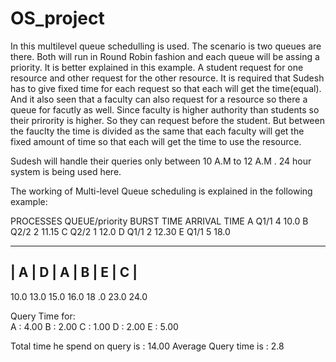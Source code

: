 # OS_project



In this multilevel queue schedulling is used. The scenario is two queues are there. Both will run in Round Robin fashion and each queue will be assing a priority.
It is better explained in this example.
A student request for one resource and other request for the other resource.
It is required that Sudesh has to give fixed time for each request so that each will get the time(equal).
And it also seen that a faculty can also request for a resource so there a queue for facutly as well. Since faculty is higher authority than students so their prirority is higher. So they can request before the student. But between the fauclty the time is divided as the same that each faculty will get the fixed amount of time so that each will get the time to use the resource.

Sudesh will handle their queries only between 10 A.M to 12 A.M .
24 hour system is being used here.

The working of  Multi-level Queue  scheduling is explained in the following example:

PROCESSES	  QUEUE/priority	BURST TIME	ARRIVAL TIME
  A        	  Q1/1	          4         	10.0
  B	          Q2/2	          2 	        11.15
  C	          Q2/2	          1	          12.0
  D	          Q1/1	          2	          12.30
  E	          Q1/1	          5	          18.0

_____________________________________________________________________
|   A	     |    D   |	    A	  |     B	    |     E	    |       C     |
---------------------------------------------------------------------
10.0     13.0      15.0     16.0        18 .0        23.0          24.0

Query Time  for:  
		              A    :  4.00
	   	            B    :  2.00
		              C    :  1.00
		              D    :  2.00
		              E    :  5.00
		
 Total time he spend on query is : 14.00 
 Average Query time is           : 2.8 



